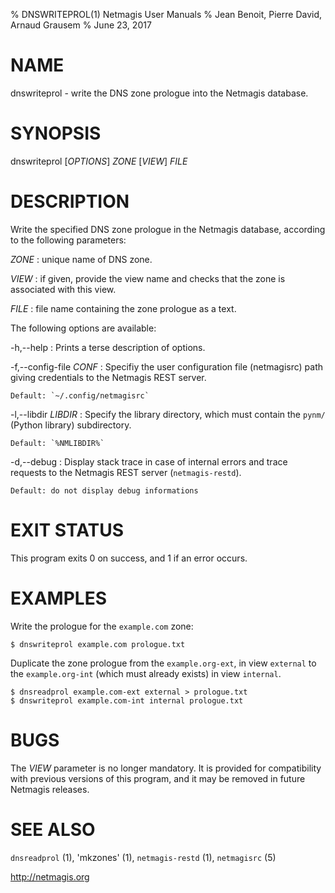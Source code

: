 % DNSWRITEPROL(1) Netmagis User Manuals
% Jean Benoit, Pierre David, Arnaud Grausem
% June 23, 2017

# NAME

dnswriteprol - write the DNS zone prologue into the Netmagis database.


# SYNOPSIS

dnswriteprol [*OPTIONS*] *ZONE* [*VIEW*] *FILE*


# DESCRIPTION

Write the specified DNS zone prologue in the Netmagis database, according
to the following parameters:


*ZONE*
  : unique name of DNS zone.

*VIEW*
  : if given, provide the view name and checks that the zone is associated
    with this view.

*FILE*
  : file name containing the zone prologue as a text.


The following options are available:

-h,--help
  : Prints a terse description of options.

-f,--config-file *CONF*
  : Specifiy the user configuration file (netmagisrc) path giving
    credentials to the Netmagis REST server.

    Default: `~/.config/netmagisrc`

-l,--libdir *LIBDIR*
  : Specify the library directory, which must contain the
    `pynm/` (Python library) subdirectory.

    Default: `%NMLIBDIR%`

-d,--debug
  : Display stack trace in case of internal errors and trace
    requests to the Netmagis REST server (`netmagis-restd`).

    Default: do not display debug informations


# EXIT STATUS

This program exits 0 on success, and 1 if an error occurs.


# EXAMPLES


Write the prologue for the `example.com` zone:

    $ dnswriteprol example.com prologue.txt

Duplicate the zone prologue from the `example.org-ext`, in view `external`
to the `example.org-int` (which must already exists) in view `internal`.

    $ dnsreadprol example.com-ext external > prologue.txt
    $ dnswriteprol example.com-int internal prologue.txt


# BUGS

The *VIEW* parameter is no longer mandatory. It is provided for
compatibility with previous versions of this program, and it may be
removed in future Netmagis releases.


# SEE ALSO

`dnsreadprol` (1),
'mkzones' (1),
`netmagis-restd` (1),
`netmagisrc` (5)

<http://netmagis.org>

